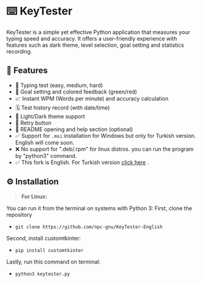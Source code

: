 # ⌨️ KeyTester

KeyTester is a simple yet effective Python application that measures your typing speed and accuracy. 
It offers a user-friendly experience with features such as dark theme, level selection, goal setting and statistics recording.

## 🚀 Features

- 📝 Typing test (easy, medium, hard)
- 🎯 Goal setting and colored feedback (green/red)
- 📈 Instant WPM (Words per minute) and accuracy calculation
- 🗓️ Test history record (with date/time)
- 🌙 Light/Dark theme support
- 🔄 Retry button
- 🧾 README opening and help section (optional)
- ✅ Support for `.msi` installation for Windows but only for Turkish version. English will come soon.
- ❌ No support for ".deb/.rpm" for linux distros. you can run the program by "python3" command.
- ✅ This fork is English. For Turkish version [click here](https://github.com/hasofxs/KeyTester) .


## ⚙️ Installation

> **For Linux:**

You can run it from the terminal on systems with Python 3:
First, clone the repository
- `git clone https://github.com/npc-gnu/KeyTester-English`

Second, install customtkinter:
- `pip install customtkinter`

Lastly, run this command on terminal:
- `python3 keytester.py`
